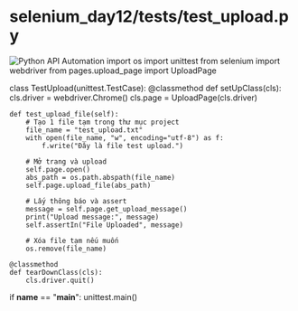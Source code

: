 # selenium_day12/tests/test_upload.py
![Python API Automation](https://github.com/Nhanpham2026/api-automation-ecommerce/actions/workflows/python-api-automation.yml/badge.svg)
import os
import unittest
from selenium import webdriver
from pages.upload_page import UploadPage

class TestUpload(unittest.TestCase):
    @classmethod
    def setUpClass(cls):
        cls.driver = webdriver.Chrome()
        cls.page = UploadPage(cls.driver)

    def test_upload_file(self):
        # Tạo 1 file tạm trong thư mục project
        file_name = "test_upload.txt"
        with open(file_name, "w", encoding="utf-8") as f:
            f.write("Đây là file test upload.")

        # Mở trang và upload
        self.page.open()
        abs_path = os.path.abspath(file_name)
        self.page.upload_file(abs_path)

        # Lấy thông báo và assert
        message = self.page.get_upload_message()
        print("Upload message:", message)
        self.assertIn("File Uploaded", message)

        # Xóa file tạm nếu muốn
        os.remove(file_name)

    @classmethod
    def tearDownClass(cls):
        cls.driver.quit()

if __name__ == "__main__":
    unittest.main()
